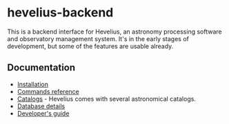 # hevelius-backend

This is a backend interface for Hevelius, an astronomy processing software and
observatory management system. It's in the early stages of development, but some
of the features are usable already.

## Documentation

- [Installation](doc/install.md)
- [Commands reference](doc/commands.md)
- [Catalogs](doc/catalogs.md) - Hevelius comes with several astronomical catalogs.
- [Database details](doc/db.md)
- [Developer's guide](doc/devel.md)
